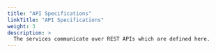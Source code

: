 ```yaml
---
title: "API Specifications"
linkTitle: "API Specifications"
weight: 3
description: >
  The services communicate over REST APIs which are defined here.
---
```




